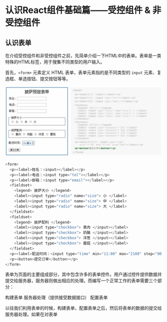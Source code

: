 # 认识React组件基础篇——受控组件 & 非受控组件

## 认识表单

在介绍受控组件和非受控组件之前，先简单介绍一下HTML中的表单。表单是一类特殊的HTML标签，用于搜集不同类型的用户输入。

首先，`<form>` 元素定义 HTML 表单，表单元素指的是不同类型的 `input` 元素、复选框、单选按钮、提交按钮等等。

![form_sample_form](../assets/form_sample_form.png "form_sample_form")

``` js
<form>
  <p><label>姓名：<input></label></p>
  <p><label>电话：<input type="tel"></label></p>
  <p><label>邮箱：<input type="email"></label></p>
  <fieldset>
    <legend> 披萨大小 </legend>
    <label><input type="radio" name="size"> 小 </label>
    <label><input type="radio" name="size"> 中 </label>
    <label><input type="radio" name="size"> 大 </label>
  </fieldset>
  <fieldset>
    <legend> 披萨配料 </legend>
    <label><input type="checkbox"> 熏肉 </input></label>
    <label><input type="checkbox"> 奶酪 </input></label>
    <label><input type="checkbox"> 洋葱 </input></label>
    <label><input type="checkbox"> 蘑菇 </input></label>
  </fieldset>
  <p><label>配送时间：<input type="time" min="11:00" max="2100" step="900"></label></p>
  <p><button>提交订单</button></p>
</form>
```

表单为页面的主要组成部分，其中包含许多的表单控件。用户通过控件提供数据并提交给服务器，服务器则做出相应的处理。而编写一个正常工作的表单需要三个部分：

构建表单
服务器处理（提供接受数据接口）
配置表单

以往我们利用表单的时候，构建表单，配置表单之后，然后将表单的数据的提交给服务器处理。如果在对表单